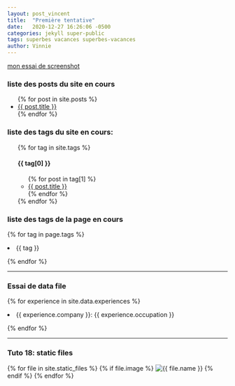 ```yaml
---
layout: post_vincent
title:  "Première tentative"
date:   2020-12-27 16:26:06 -0500
categories: jekyll super-public
tags: superbes vacances superbes-vacances
author: Vinnie
---
```


[mon essai de screenshot](/assets/test/IMG_1423.JPG)

<h3>liste des posts du site en cours</h3>

<ul>
{% for post in site.posts %}
<li>
<a href="{{ post.url }}">{{ post.title }}</a>
</li>
{% endfor %}
</ul>

<h3>liste des tags du site en cours:</h3>


<ul>
{% for tag in site.tags %}
  <h4>{{ tag[0] }}</h4>
  <ul>
    {% for post in tag[1] %}
      <li><a href="{{ post.url }}">{{ post.title }}</a></li>
    {% endfor %}
  </ul>
{% endfor %}
</ul>

<h3>liste des tags de la page en cours</h3>


{% for tag in page.tags %}

<li> {{ tag }} </li>

{% endfor %}


<hr>

<h3>Essai de data file </h3>

{% for experience in site.data.experiences %}

<li>{{ experience.company }}: {{ experience.occupation }}

{% endfor %}

<hr>

<h3>Tuto 18: static files </h3>

{% for file in site.static_files %}
{% if file.image %}
<img src="{{ file.path }}" alt="{{ file.name }}"> 
{% endif %}
{% endfor %}